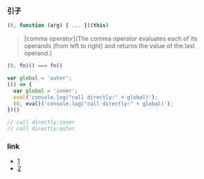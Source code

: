 <!--
abbrlink: l1m72o6p
-->

### 引子

```js
(0, function (arg) { ... })(this)
```

> [comma operator](The comma operator evaluates each of its operands (from left to right) and returns the value of the last operand.)

```js
(0, fn)() === fn()
```

```js
var global = 'outer';
(() => {
  var global = 'inner';
  eval('console.log("call directly:" + global)');
  (0, eval)('console.log("call directly:" + global)');
})()

// call directly:inner
// call directly:outer
```

### link

* [1](https://stackoverflow.com/questions/40967162/what-is-the-meaning-of-this-code-0-function-in-javascript)
* [2](https://stackoverflow.com/questions/9107240/1-evalthis-vs-evalthis-in-javascript)